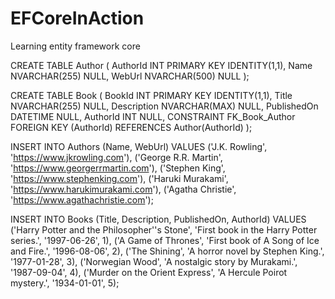 # EFCoreInAction
Learning entity framework core


CREATE TABLE Author (
    AuthorId INT PRIMARY KEY IDENTITY(1,1),
    Name NVARCHAR(255) NULL,
    WebUrl NVARCHAR(500) NULL
);


CREATE TABLE Book (
    BookId INT PRIMARY KEY IDENTITY(1,1),
    Title NVARCHAR(255) NULL,
    Description NVARCHAR(MAX) NULL,
    PublishedOn DATETIME NULL,
    AuthorId INT NULL,
    CONSTRAINT FK_Book_Author FOREIGN KEY (AuthorId) REFERENCES Author(AuthorId)
);


INSERT INTO Authors (Name, WebUrl) VALUES 
('J.K. Rowling', 'https://www.jkrowling.com'),
('George R.R. Martin', 'https://www.georgerrmartin.com'),
('Stephen King', 'https://www.stephenking.com'),
('Haruki Murakami', 'https://www.harukimurakami.com'),
('Agatha Christie', 'https://www.agathachristie.com');


INSERT INTO Books (Title, Description, PublishedOn, AuthorId) VALUES
('Harry Potter and the Philosopher''s Stone', 'First book in the Harry Potter series.', '1997-06-26', 1),
('A Game of Thrones', 'First book of A Song of Ice and Fire.', '1996-08-06', 2),
('The Shining', 'A horror novel by Stephen King.', '1977-01-28', 3),
('Norwegian Wood', 'A nostalgic story by Murakami.', '1987-09-04', 4),
('Murder on the Orient Express', 'A Hercule Poirot mystery.', '1934-01-01', 5);